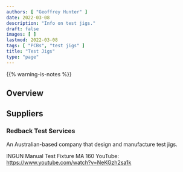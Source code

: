 ```yaml
---
authors: [ "Geoffrey Hunter" ]
date: 2022-03-08
description: "Info on test jigs."
draft: false
images: [ ]
lastmod: 2022-03-08
tags: [ "PCBs", "test jigs" ]
title: "Test Jigs"
type: "page"
---
```


{{% warning-is-notes %}}

## Overview

## Suppliers

### Redback Test Services

An Australian-based company that design and manufacture test jigs.

INGUN Manual Test Fixture MA 160
YouTube: https://www.youtube.com/watch?v=NeKGzh2sa1k
